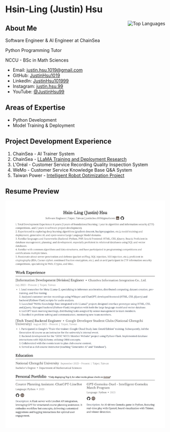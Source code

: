# Hsin-Ling (Justin) Hsu

<a href="https://github.com/JustinHsu1019/JustinHsu1019/blob/main/Top_Lang.md">
  <img align="right" src="https://justinhsu-stats.vercel.app/api/top-langs/?username=JustinHsu1019&hide=html" alt="Top Languages" />
</a>

## About Me

Software Engineer & AI Engineer at ChainSea

Python Programming Tutor

NCCU - BSc in Math Sciences

- Email: [justin.hsu.1019@gmail.com](mailto:justin.hsu.1019@gmail.com)
- GitHub: [JustinHsu1019](https://github.com/JustinHsu1019/)
- LinkedIn: [JustinHsu101999](https://www.linkedin.com/in/justinhsu101999/)
- Instagram: [justin.hsu.99](https://www.instagram.com/justin.hsu.99/)
- YouTube: [@JustinHsu99](https://www.youtube.com/@JustinHsu99)

## Areas of Expertise

- Python Development 
- Model Training & Deployment 

## Project Development Experience

1. ChainSea - AI Trainer System
2. ChainSea - [LLaMA Training and Deployment Research](https://github.com/JustinHsu1019/LLaMA-Deploy-Train)
3. L'Oréal - Customer Service Recording Quality Inspection System
4. WeMo - Customer Service Knowledge Base Q&A System
5. Taiwan Power - [Intelligent Robot Optimization Project](https://smartrobot.taipower.com.tw/Webhook/?eservice=TPCWEB)

## Resume Preview

<a href="https://github.com/JustinHsu1019/JustinHsu1019/raw/main/JustinHsu_Resume.pdf">
  <img src="https://github.com/JustinHsu1019/JustinHsu1019/raw/main/JustinHsu_Resume.png" alt="Justin Hsu Resume Preview" />
</a>
